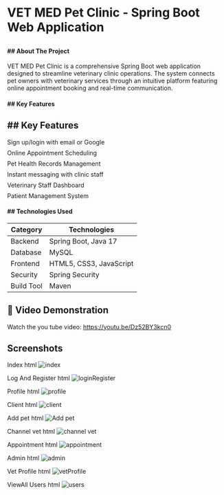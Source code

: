 # VET MED Pet Clinic - Spring Boot Web Application

<div align="center">
  <h2 Veterinary Clinic Management System</h2>
</div>
</hr>
<div>
  <h4>
    ## About The Project
  </h4>
</div>

VET MED Pet Clinic is a comprehensive Spring Boot web application designed to streamline veterinary clinic operations. The system connects pet owners with veterinary services through an intuitive platform featuring online appointment booking and real-time communication.
<div>
  <h4>
   ##  Key Features
  </h4>
</div>
<div class="vetmed-features">
  <h2>## Key Features</h2>
  <ul style="list-style-type: none; padding-left: 0;">
    <li style="margin-bottom: 8px;"> Sign up/login with email or Google</li>
    <li style="margin-bottom: 8px;"> Online Appointment Scheduling</li>
    <li style="margin-bottom: 8px;"> Pet Health Records Management</li>
    <li style="margin-bottom: 8px;"> Instant messaging with clinic staff</li>
    <li style="margin-bottom: 8px;"> Veterinary Staff Dashboard</li>
    <li> Patient Management System</li>
  </ul>
</div>
<div>
  <h4>
 ## Technologies Used
  </h4>
</div>

| Category      | Technologies                          |
|---------------|---------------------------------------|
| Backend       | Spring Boot, Java 17                  |
| Database      | MySQL                                 |
| Frontend      | HTML5, CSS3, JavaScript               |
| Security      | Spring Security                       |
| Build Tool    | Maven                                 |


## 🎥 Video Demonstration

Watch the you tube video: https://youtu.be/Dz52BY3kcn0

## Screenshots
Index html
![index](https://github.com/user-attachments/assets/4719059e-40d1-47a7-8df2-fc1174d1f738)

Log And Register html
![loginRegister](https://github.com/user-attachments/assets/8f6c9827-0766-41c8-ab4b-76fd69b25997)

Profile html
![profile](https://github.com/user-attachments/assets/01890af3-89da-40fe-9e55-c6b1133b6ec7)

Client html
![client](https://github.com/user-attachments/assets/50f7c617-cf10-4db3-85ed-5525369ea591)

Add pet html
![Add pet](https://github.com/user-attachments/assets/59fe480c-a865-4829-845b-a201f3637a27)

Channel vet html
![channel vet](https://github.com/user-attachments/assets/5aafa997-0b7d-4833-beda-9bd0eb58f0c8)

Appointment html
![appointment](https://github.com/user-attachments/assets/df95f750-7de0-4178-9c2f-cf3eb1ef7369)

Admin html
![admin](https://github.com/user-attachments/assets/fe646245-74c9-4b97-82ae-c55ca008356e)

Vet Profile html
![vetProfile](https://github.com/user-attachments/assets/4564890d-bcb7-4f98-b460-4b22b919ec75)

ViewAll Users html
![users](https://github.com/user-attachments/assets/ab94b8e1-3126-4f59-aac4-164c419a0d5f)
